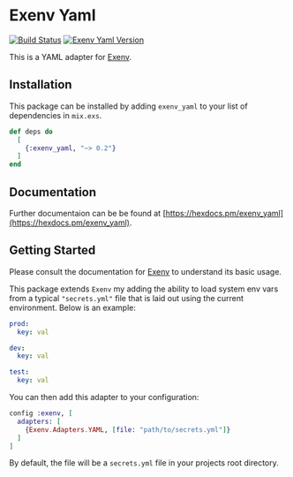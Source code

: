 # Exenv Yaml

[![Build Status](https://travis-ci.org/nsweeting/exenv_yaml.svg?branch=master)](https://travis-ci.org/nsweeting/exenv_yaml)
[![Exenv Yaml Version](https://img.shields.io/hexpm/v/exenv_yaml.svg)](https://hex.pm/packages/exenv_yaml)

This is a YAML adapter for [Exenv](https://github.com/nsweeting/exenv).

## Installation

This package can be installed by adding `exenv_yaml` to your list of dependencies in `mix.exs`.

```elixir
def deps do
  [
    {:exenv_yaml, "~> 0.2"}
  ]
end
```

## Documentation

Further documentaion can be be found at [https://hexdocs.pm/exenv_yaml](https://hexdocs.pm/exenv_yaml).

## Getting Started

Please consult the documentation for [Exenv](https://github.com/nsweeting/exenv) to
understand its basic usage.

This package extends `Exenv` my adding the ability to load system env vars from a typical `"secrets.yml"` file that is laid out using the current environment. Below is an
example:

```yml
prod:
  key: val

dev:
  key: val

test:
  key: val
```

You can then add this adapter to your configuration:

```elixir
config :exenv, [
  adapters: [
    {Exenv.Adapters.YAML, [file: "path/to/secrets.yml"]}
  ]
]
```

By default, the file will be a `secrets.yml` file in your projects root directory.
